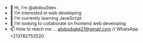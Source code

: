 - 👋 Hi, I’m @abdou0dev
- 👀 I’m interested in web developing 
- 🌱 I’m currently learning JavaScript
- 💞️ I’m looking to collaborate on frontend web developing
- 📫 How to reach me ... abdoubake21@gmail.com // WhatsApp +213782753520

<!---
abdou0dev/abdou0dev is a ✨ special ✨ repository because its `README.md` (this file) appears on your GitHub profile.
You can click the Preview link to take a look at your changes.
--->
